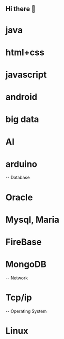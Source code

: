 ## Hi there 👋

# java
# html+css
# javascript
# android
# big data
# AI
# arduino

-- Database
# Oracle
# Mysql, Maria
# FireBase
# MongoDB

-- Network
# Tcp/ip

-- Operating System
# Linux



<!--
**KimTrLab/KimTrLab** is a ✨ _special_ ✨ repository because its `README.md` (this file) appears on your GitHub profile.

Here are some ideas to get you started:

- 🔭 I’m currently working on ...
- 🌱 I’m currently learning ...
- 👯 I’m looking to collaborate on ...
- 🤔 I’m looking for help with ...
- 💬 Ask me about ...
- 📫 How to reach me: ...
- 😄 Pronouns: ...
- ⚡ Fun fact: ...
-->
